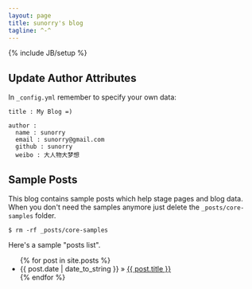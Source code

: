 ```yaml
---
layout: page
title: sunorry's blog
tagline: ^-^
---
```

{% include JB/setup %}


## Update Author Attributes

In `_config.yml` remember to specify your own data:

    title : My Blog =)

    author :
      name : sunorry
      email : sunorry@gmail.com
      github : sunorry
      weibo : 大人物大梦想


## Sample Posts

This blog contains sample posts which help stage pages and blog data.
When you don't need the samples anymore just delete the `_posts/core-samples` folder.

    $ rm -rf _posts/core-samples

Here's a sample "posts list".

<ul class="posts">
  {% for post in site.posts %}
    <li><span>{{ post.date | date_to_string }}</span> &raquo; <a href="{{ BASE_PATH }}{{ post.url }}">{{ post.title }}</a></li>
  {% endfor %}
</ul>




